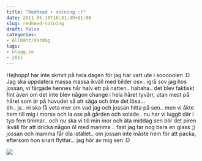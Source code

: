 ```yaml
---
title: "Redhead + solning :)"
date: 2011-05-10T16:31:49+01:00
slug: redhead-solning
draft: false
categories:
- Allmänt/Vardag
tags:
- blogg.se
- 2011
---
```

Hejhopp! har inte skrivit på hela dagen för jag har vart ute i sooooolen :D Jag ska uppdatera massa massa ikväll med bilder osv.. igrå sov jag hos jossan, vi färgade hennes hår halv ett på natten.. hahaha.. det blev faktiskt fint även om det inte blev någon change i hela håret tyvärr, utan mest på håret som är på huvudet så att säga och inte det lösa...  
öh.. ja.. ni ska få veta mer om vad jag och jossan hitta på sen.. men vi åkte hem till mig i morse och la oss på gården och solade.. nu har vi luggit där i typ fem timmar.. och nu ska vi till min mor och äta middag sen blir det piren ikväll för att dricka någon öl med mamma .. fast jag tar nog bara en glass ;) jossan och mamma får öla istället.. om jossan inte måste hem för att packa, eftersom hon snart flyttar... jag hör av mig sen :D  
  
![](/assets/images/blogg.se/wp_000315_147247885.jpg)